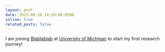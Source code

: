 ```yaml
---
layout: post
date: 2023-08-28 14:59:00-0500
inline: true
related_posts: false
---
```


I am joining [Blablablab](https://blablablab.si.umich.edu/) at [University of Michigan](https://umich.edu/) to start my first research journey!
